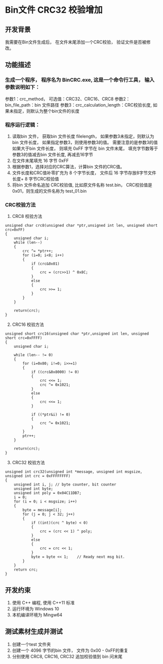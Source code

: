 # Bin文件 CRC32 校验增加
## 开发背景
我需要在Bin文件生成后， 在文件末尾添加一个CRC校验， 验证文件是否被修改。
## 功能描述
### 生成一个程序， 程序名为 BinCRC.exe, 这是一个命令行工具， 输入参数说明如下：
参数1：crc_method， 可选值：CRC32、CRC16、CRC8
参数2：bin_file_path：bin 文件路径
参数3：crc_calculation_length：CRC校验长度, 如果未指定，则默认为整个bin文件的长度

### 程序运行逻辑：
1. 读取bin 文件， 获取bin 文件长度 filelength， 如果参数3未指定，则默认为bin 文件长度， 如果指定参数3，则使用参数3的值。
需要注意的是参数3的值如果大于bin 文件长度， 则填充 0xFF 字节在 bin 文件末尾， 填充字节数等于参数3的值减去bin 文件长度, 再减去16字节
2. 在文件末尾填充 16 字节 0xFF
3. 根据参数1，选择对应的CRC算法，计算bin 文件的CRC值。
4. 文件长度和CRC值补零扩充为 8 个字节长度， 文件后 16 字节存放8字节文件长度+ 8 字节CRC校验值
5. 将bin 文件命名追加 CRC校验值, 比如原文件名称 test.bin， CRC校验值是0x01，则生成的文件名称为 test_01.bin

### CRC校验方法
1. CRC8 校验方法
```
unsigned char crc8(unsigned char *ptr,unsigned int len, unsigned short crc=0xFF)
{
    unsigned char i;
    while (len--)
    {
        crc ^= *ptr++;
        for (i=0; i<8; i++)
        {
            if (crc&0x01)
            {
                crc = (crc>>1) ^ 0x8C;
            }   
            else
            {
                crc >>= 1;
            }
        }   
    }
    
    return(crc);
}
```
2. CRC16 校验方法
```
unsigned short crc16(unsigned char *ptr,unsigned int len, unsigned short crc=0xFFFF) 
{
    unsigned char i;
    
    while (len-- != 0)
    {
        for (i=0x80; i!=0; i>>=1)
        {
            if ((crc&0x8000) != 0) 
            {
                crc <<= 1;
                crc ^= 0x1021;
            }
            else 
            {
                crc <<= 1;
            }
                 
            if ((*ptr&i) != 0) 
            {
                crc ^= 0x1021;
            }
        }        
        ptr++;    
    }
    
    return(crc);
}
```
3. CRC32 校验方法
```
unsigned int crc32(unsigned int *message, unsigned int msgsize, unsigned int crc = 0xFFFFFFFF)
{
    unsigned int i, j; // byte counter, bit counter
    unsigned int byte;
    unsigned int poly = 0x04C11DB7;
    i = 0;
    for (i = 0; i < msgsize; i++)
    {
        byte = message[i];
        for (j = 0; j < 32; j++)
        {
            if ((int)(crc ^ byte) < 0)
            {
                crc = (crc << 1) ^ poly;
            }
            else
            {
                crc = crc << 1;
            }
            byte = byte << 1;    // Ready next msg bit.
        }
    }
    return crc;
}
```

## 开发约束
1. 使用 C++ 编程, 使用 C++11 标准
2. 运行环境为 Windows 10
3. 本机编译环境为 Mingw64

## 测试素材生成并测试
1. 创建一个test 文件夹
2. 创建一个 4096 字节的bin 文件， 文件为 0x00 - 0xFF的重复
3. 分别使用 CRC8, CRC16, CRC32 追加校验值到 bin 问末尾
